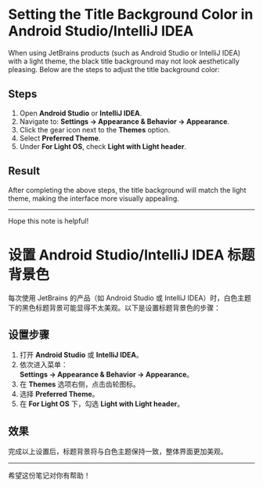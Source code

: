 # Setting the Title Background Color in Android Studio/IntelliJ IDEA

When using JetBrains products (such as Android Studio or IntelliJ IDEA) with a light theme, the black title background may not look aesthetically pleasing. Below are the steps to adjust the title background color:

## Steps

1. Open **Android Studio** or **IntelliJ IDEA**.
2. Navigate to:
   **Settings -> Appearance & Behavior -> Appearance**.
3. Click the gear icon next to the **Themes** option.
4. Select **Preferred Theme**.
5. Under **For Light OS**, check **Light with Light header**.

## Result

After completing the above steps, the title background will match the light theme, making the interface more visually appealing.

---

Hope this note is helpful!
  
# 设置 Android Studio/IntelliJ IDEA 标题背景色

每次使用 JetBrains 的产品（如 Android Studio 或 IntelliJ IDEA）时，白色主题下的黑色标题背景可能显得不太美观。以下是设置标题背景色的步骤：

## 设置步骤

1. 打开 **Android Studio** 或 **IntelliJ IDEA**。
2. 依次进入菜单：  
   **Settings -> Appearance & Behavior -> Appearance**。
3. 在 **Themes** 选项右侧，点击齿轮图标。
4. 选择 **Preferred Theme**。
5. 在 **For Light OS** 下，勾选 **Light with Light header**。

## 效果

完成以上设置后，标题背景将与白色主题保持一致，整体界面更加美观。

---

希望这份笔记对你有帮助！

